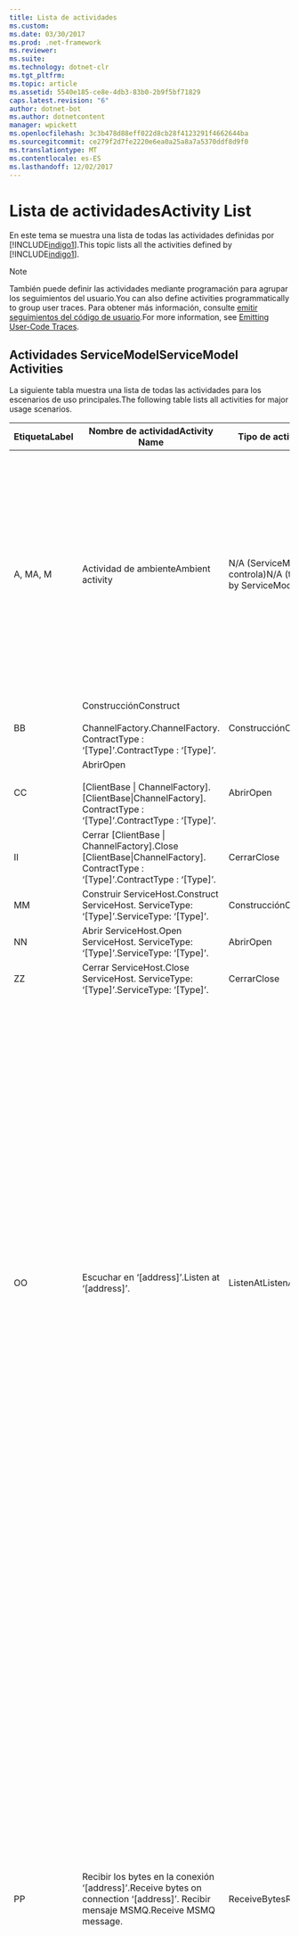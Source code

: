 ```yaml
---
title: Lista de actividades
ms.custom: 
ms.date: 03/30/2017
ms.prod: .net-framework
ms.reviewer: 
ms.suite: 
ms.technology: dotnet-clr
ms.tgt_pltfrm: 
ms.topic: article
ms.assetid: 5540e185-ce8e-4db3-83b0-2b9f5bf71829
caps.latest.revision: "6"
author: dotnet-bot
ms.author: dotnetcontent
manager: wpickett
ms.openlocfilehash: 3c3b478d88eff022d8cb28f4123291f4662644ba
ms.sourcegitcommit: ce279f2d7fe2220e6ea0a25a8a7a5370ddf8d9f0
ms.translationtype: MT
ms.contentlocale: es-ES
ms.lasthandoff: 12/02/2017
---
```

# <a name="activity-list"></a><span data-ttu-id="2b67c-102">Lista de actividades</span><span class="sxs-lookup"><span data-stu-id="2b67c-102">Activity List</span></span>
<span data-ttu-id="2b67c-103">En este tema se muestra una lista de todas las actividades definidas por [!INCLUDE[indigo1](../../../../../includes/indigo1-md.md)].</span><span class="sxs-lookup"><span data-stu-id="2b67c-103">This topic lists all the activities defined by [!INCLUDE[indigo1](../../../../../includes/indigo1-md.md)].</span></span>  
  
> [!NOTE]
>  <span data-ttu-id="2b67c-104">También puede definir las actividades mediante programación para agrupar los seguimientos del usuario.</span><span class="sxs-lookup"><span data-stu-id="2b67c-104">You can also define activities programmatically to group user traces.</span></span> <span data-ttu-id="2b67c-105">Para obtener más información, consulte [emitir seguimientos del código de usuario](../../../../../docs/framework/wcf/diagnostics/tracing/emitting-user-code-traces.md).</span><span class="sxs-lookup"><span data-stu-id="2b67c-105">For more information, see [Emitting User-Code Traces](../../../../../docs/framework/wcf/diagnostics/tracing/emitting-user-code-traces.md).</span></span>  
  
## <a name="servicemodel-activities"></a><span data-ttu-id="2b67c-106">Actividades ServiceModel</span><span class="sxs-lookup"><span data-stu-id="2b67c-106">ServiceModel Activities</span></span>  
 <span data-ttu-id="2b67c-107">La siguiente tabla muestra una lista de todas las actividades para los escenarios de uso principales.</span><span class="sxs-lookup"><span data-stu-id="2b67c-107">The following table lists all activities for major usage scenarios.</span></span>  
  
|<span data-ttu-id="2b67c-108">Etiqueta</span><span class="sxs-lookup"><span data-stu-id="2b67c-108">Label</span></span>|<span data-ttu-id="2b67c-109">Nombre de actividad</span><span class="sxs-lookup"><span data-stu-id="2b67c-109">Activity Name</span></span>|<span data-ttu-id="2b67c-110">Tipo de actividad</span><span class="sxs-lookup"><span data-stu-id="2b67c-110">Activity Type</span></span>|<span data-ttu-id="2b67c-111">Descripción</span><span class="sxs-lookup"><span data-stu-id="2b67c-111">Description</span></span>|  
|-----------|-------------------|-------------------|-----------------|  
|<span data-ttu-id="2b67c-112">A, M</span><span class="sxs-lookup"><span data-stu-id="2b67c-112">A, M</span></span>|<span data-ttu-id="2b67c-113">Actividad de ambiente</span><span class="sxs-lookup"><span data-stu-id="2b67c-113">Ambient activity</span></span>|<span data-ttu-id="2b67c-114">N/A (ServiceModel no lo controla)</span><span class="sxs-lookup"><span data-stu-id="2b67c-114">N/A (this is not controlled by ServiceModel)</span></span>|<span data-ttu-id="2b67c-115">La actividad cuyo id. se establece en TLS antes de que se realice ninguna llamada al código de ServiceModel (del lado de cliente o servidor).</span><span class="sxs-lookup"><span data-stu-id="2b67c-115">The activity whose ID is set in TLS before any calls to ServiceModel code (client side or server side).</span></span><br /><br /> <span data-ttu-id="2b67c-116">Ejemplo: una actividad donde “open” se llama en el cliente de [!INCLUDE[indigo2](../../../../../includes/indigo2-md.md)] o se llama a serviceHost.open.</span><span class="sxs-lookup"><span data-stu-id="2b67c-116">Example: An activity where  open is called on the [!INCLUDE[indigo2](../../../../../includes/indigo2-md.md)] client or serviceHost.open is called.</span></span>|  
|<span data-ttu-id="2b67c-117">B</span><span class="sxs-lookup"><span data-stu-id="2b67c-117">B</span></span>|<span data-ttu-id="2b67c-118">Construcción</span><span class="sxs-lookup"><span data-stu-id="2b67c-118">Construct</span></span><br /><br /> <span data-ttu-id="2b67c-119">ChannelFactory.</span><span class="sxs-lookup"><span data-stu-id="2b67c-119">ChannelFactory.</span></span> <span data-ttu-id="2b67c-120">ContractType : ‘[Type]’.</span><span class="sxs-lookup"><span data-stu-id="2b67c-120">ContractType : ‘[Type]’.</span></span>|<span data-ttu-id="2b67c-121">Construcción</span><span class="sxs-lookup"><span data-stu-id="2b67c-121">Construct</span></span>||  
|<span data-ttu-id="2b67c-122">C</span><span class="sxs-lookup"><span data-stu-id="2b67c-122">C</span></span>|<span data-ttu-id="2b67c-123">Abrir</span><span class="sxs-lookup"><span data-stu-id="2b67c-123">Open</span></span><br /><br /> <span data-ttu-id="2b67c-124">[ClientBase &#124; ChannelFactory].</span><span class="sxs-lookup"><span data-stu-id="2b67c-124">[ClientBase&#124;ChannelFactory].</span></span> <span data-ttu-id="2b67c-125">ContractType : ‘[Type]’.</span><span class="sxs-lookup"><span data-stu-id="2b67c-125">ContractType : ‘[Type]’.</span></span>|<span data-ttu-id="2b67c-126">Abrir</span><span class="sxs-lookup"><span data-stu-id="2b67c-126">Open</span></span>||  
|<span data-ttu-id="2b67c-127">I</span><span class="sxs-lookup"><span data-stu-id="2b67c-127">I</span></span>|<span data-ttu-id="2b67c-128">Cerrar [ClientBase &#124; ChannelFactory].</span><span class="sxs-lookup"><span data-stu-id="2b67c-128">Close [ClientBase&#124;ChannelFactory].</span></span> <span data-ttu-id="2b67c-129">ContractType : ‘[Type]’.</span><span class="sxs-lookup"><span data-stu-id="2b67c-129">ContractType : ‘[Type]’.</span></span>|<span data-ttu-id="2b67c-130">Cerrar</span><span class="sxs-lookup"><span data-stu-id="2b67c-130">Close</span></span>||  
|<span data-ttu-id="2b67c-131">M</span><span class="sxs-lookup"><span data-stu-id="2b67c-131">M</span></span>|<span data-ttu-id="2b67c-132">Construir ServiceHost.</span><span class="sxs-lookup"><span data-stu-id="2b67c-132">Construct ServiceHost.</span></span> <span data-ttu-id="2b67c-133">ServiceType: ‘[Type]’.</span><span class="sxs-lookup"><span data-stu-id="2b67c-133">ServiceType: ‘[Type]’.</span></span>|<span data-ttu-id="2b67c-134">Construcción</span><span class="sxs-lookup"><span data-stu-id="2b67c-134">Construct</span></span>||  
|<span data-ttu-id="2b67c-135">N</span><span class="sxs-lookup"><span data-stu-id="2b67c-135">N</span></span>|<span data-ttu-id="2b67c-136">Abrir ServiceHost.</span><span class="sxs-lookup"><span data-stu-id="2b67c-136">Open ServiceHost.</span></span> <span data-ttu-id="2b67c-137">ServiceType: ‘[Type]’.</span><span class="sxs-lookup"><span data-stu-id="2b67c-137">ServiceType: ‘[Type]’.</span></span>|<span data-ttu-id="2b67c-138">Abrir</span><span class="sxs-lookup"><span data-stu-id="2b67c-138">Open</span></span>||  
|<span data-ttu-id="2b67c-139">Z</span><span class="sxs-lookup"><span data-stu-id="2b67c-139">Z</span></span>|<span data-ttu-id="2b67c-140">Cerrar ServiceHost.</span><span class="sxs-lookup"><span data-stu-id="2b67c-140">Close ServiceHost.</span></span> <span data-ttu-id="2b67c-141">ServiceType: ‘[Type]’.</span><span class="sxs-lookup"><span data-stu-id="2b67c-141">ServiceType: ‘[Type]’.</span></span>|<span data-ttu-id="2b67c-142">Cerrar</span><span class="sxs-lookup"><span data-stu-id="2b67c-142">Close</span></span>||  
|<span data-ttu-id="2b67c-143">O</span><span class="sxs-lookup"><span data-stu-id="2b67c-143">O</span></span>|<span data-ttu-id="2b67c-144">Escuchar en ‘[address]’.</span><span class="sxs-lookup"><span data-stu-id="2b67c-144">Listen at ‘[address]’.</span></span>|<span data-ttu-id="2b67c-145">ListenAt</span><span class="sxs-lookup"><span data-stu-id="2b67c-145">ListenAt</span></span>|<span data-ttu-id="2b67c-146">Esta actividad y la siguiente son específicas del transporte.</span><span class="sxs-lookup"><span data-stu-id="2b67c-146">This and the next activity are transport-specific.</span></span> <span data-ttu-id="2b67c-147">La actividad ListenAt representa el contenido que asigna a la dirección donde el agente de escucha realiza escuchas.</span><span class="sxs-lookup"><span data-stu-id="2b67c-147">The ListenAt activity represents the content that maps to the address where the channel listener listens at.</span></span> <span data-ttu-id="2b67c-148">En el caso de MSMQ, es la propia cola puesto que la cola asigna a una dirección.</span><span class="sxs-lookup"><span data-stu-id="2b67c-148">In the case of MSMQ, it is the queue itself since the queue maps to one address.</span></span> <span data-ttu-id="2b67c-149">Esta actividad realiza escuchas para las conexiones entrantes en el caso de transportes orientados a conexiones, para los mensajes de MSMQ en el caso de MSMQ.</span><span class="sxs-lookup"><span data-stu-id="2b67c-149">This activity listens for incoming connections in the case of connection-oriented transports, for MSMQ messages in the case of MSMQ.</span></span> <span data-ttu-id="2b67c-150">Esta actividad se crea durante ServiceHost.Open () y contiene las trazas relacionadas con la creación y disposición del agente de escucha, así como la transferencia de salida a todas las actividades ReceiveBytes.</span><span class="sxs-lookup"><span data-stu-id="2b67c-150">This activity is created during ServiceHost.Open(), and contains the traces related to creating and disposing the listener, as well as transferring out to all ReceiveBytes activities.</span></span>|  
|<span data-ttu-id="2b67c-151">P</span><span class="sxs-lookup"><span data-stu-id="2b67c-151">P</span></span>|<span data-ttu-id="2b67c-152">Recibir los bytes en la conexión ‘[address]’.</span><span class="sxs-lookup"><span data-stu-id="2b67c-152">Receive bytes on connection ‘[address]’.</span></span> <span data-ttu-id="2b67c-153">Recibir mensaje MSMQ.</span><span class="sxs-lookup"><span data-stu-id="2b67c-153">Receive MSMQ message.</span></span>|<span data-ttu-id="2b67c-154">ReceiveBytes</span><span class="sxs-lookup"><span data-stu-id="2b67c-154">ReceiveBytes</span></span>|<span data-ttu-id="2b67c-155">En esta actividad, se procesan los datos que obtendrá eventualmente un mensaje de [!INCLUDE[indigo2](../../../../../includes/indigo2-md.md)].</span><span class="sxs-lookup"><span data-stu-id="2b67c-155">In this activity, data that will eventually get a [!INCLUDE[indigo2](../../../../../includes/indigo2-md.md)] message is processed.</span></span> <span data-ttu-id="2b67c-156">Los bytes de entrada se esperan en el caso de http o transporte orientado a conexiones.</span><span class="sxs-lookup"><span data-stu-id="2b67c-156">Incoming bytes are waited in the case of connection-oriented transport or http.</span></span> <span data-ttu-id="2b67c-157">Para TCP/canalización con nombre, la duración de esta actividad es igual a la vida la conexión, puesto que se crea al mismo tiempo que la conexión.</span><span class="sxs-lookup"><span data-stu-id="2b67c-157">For TCP/named-pipe, the lifetime of this activity is the lifetime of the connection, as it is created when the connection is created.</span></span> <span data-ttu-id="2b67c-158">Para http, es de la duración de una solicitud de mensaje y se crea cuando se envía el mensaje.</span><span class="sxs-lookup"><span data-stu-id="2b67c-158">For http, it is of the lifetime of a message request and is created when the message is sent.</span></span> <span data-ttu-id="2b67c-159">Esta actividad contiene las trazas relacionadas con la creación y disposición de la conexión si fuese pertinente, así como las transferencias hacia fuera a todas las actividades de procesamiento de mensajes (objetos).</span><span class="sxs-lookup"><span data-stu-id="2b67c-159">This activity contains the traces related to creating and disposing the connection if applicable, as well as transfers out to all message (object) processing activities.</span></span><br /><br /> <span data-ttu-id="2b67c-160">En el caso de MSMQ, es la actividad donde se recupera el mensaje MSMQ.</span><span class="sxs-lookup"><span data-stu-id="2b67c-160">In the case of MSMQ, it is the activity where the MSMQ message is retrieved.</span></span>|  
|<span data-ttu-id="2b67c-161">Q</span><span class="sxs-lookup"><span data-stu-id="2b67c-161">Q</span></span>|<span data-ttu-id="2b67c-162">Procese el mensaje [number].</span><span class="sxs-lookup"><span data-stu-id="2b67c-162">Process message [number].</span></span> <span data-ttu-id="2b67c-163">(Tenga en cuenta que [number] es un valor que aumenta de manera monótona que comienza en 1.)</span><span class="sxs-lookup"><span data-stu-id="2b67c-163">(Note, [number] is a monotonically increasing value which starts at 1.)</span></span>|<span data-ttu-id="2b67c-164">ProcessMessage</span><span class="sxs-lookup"><span data-stu-id="2b67c-164">ProcessMessage</span></span>|<span data-ttu-id="2b67c-165">Procese un mensaje entrante.</span><span class="sxs-lookup"><span data-stu-id="2b67c-165">Process an incoming message.</span></span> <span data-ttu-id="2b67c-166">Esta actividad se inicia cuando todos los datos (bytes, mensaje MSMQ) se reciben para formar un objeto de mensaje de [!INCLUDE[indigo2](../../../../../includes/indigo2-md.md)].</span><span class="sxs-lookup"><span data-stu-id="2b67c-166">This activity starts when all the data (bytes, MSMQ message) are received to form a [!INCLUDE[indigo2](../../../../../includes/indigo2-md.md)] message object.</span></span> <span data-ttu-id="2b67c-167">Los seguimientos dentro de esta actividad tratan con el procesamiento de encabezados.</span><span class="sxs-lookup"><span data-stu-id="2b67c-167">Traces within this activity deal with header processing.</span></span><br /><br /> <span data-ttu-id="2b67c-168">Una vez formado un mensaje que se puede enviar, se cambia a la actividad ServiceHost ProcessAction después de buscar el identificador de actividad correspondiente.</span><span class="sxs-lookup"><span data-stu-id="2b67c-168">Once a message that can be dispatched is formed, the ServiceHost ProcessAction activity is switched to after looking up the corresponding Activity ID.</span></span>|  
|<span data-ttu-id="2b67c-169">D, S</span><span class="sxs-lookup"><span data-stu-id="2b67c-169">D, S</span></span>|<span data-ttu-id="2b67c-170">Procese la acción ‘[action]’.</span><span class="sxs-lookup"><span data-stu-id="2b67c-170">Process action ‘[action]’.</span></span>|<span data-ttu-id="2b67c-171">ProcessAction</span><span class="sxs-lookup"><span data-stu-id="2b67c-171">ProcessAction</span></span>|<span data-ttu-id="2b67c-172">Procese el mensaje a través de la pila Transporte/Seguridad/RM para enviar el mensaje al código de usuario en la recepción y en el orden inverso en el envío.</span><span class="sxs-lookup"><span data-stu-id="2b67c-172">Process the message through the Transport/Security/RM stack for dispatching the message to user code on receive, and in the reverse order on send.</span></span><br /><br /> <span data-ttu-id="2b67c-173">En el servidor, esta actividad utiliza el Id. de actividad propagado si se envía en el encabezado del mensaje mediante "Propagación de actividad"; en caso contrario, se crea un nuevo GUID.</span><span class="sxs-lookup"><span data-stu-id="2b67c-173">On the server, this activity uses the propagated Activity ID if it is sent in the message header via "Activity Propagation"; otherwise, a new GUID is created.</span></span><br /><br /> <span data-ttu-id="2b67c-174">El mensaje de respuesta para contratos de solicitud/respuesta también se procesa en esa actividad.</span><span class="sxs-lookup"><span data-stu-id="2b67c-174">The response message for request/reply contracts is also processed in that activity.</span></span>|  
|<span data-ttu-id="2b67c-175">T</span><span class="sxs-lookup"><span data-stu-id="2b67c-175">T</span></span>|<span data-ttu-id="2b67c-176">Ejecute ‘[IContract.Operation]’.</span><span class="sxs-lookup"><span data-stu-id="2b67c-176">Execute ‘[IContract.Operation]’.</span></span>|<span data-ttu-id="2b67c-177">ExecuteUserCode</span><span class="sxs-lookup"><span data-stu-id="2b67c-177">ExecuteUserCode</span></span>|<span data-ttu-id="2b67c-178">Ejecute el código de usuario tras el envío en el lado de servicio.</span><span class="sxs-lookup"><span data-stu-id="2b67c-178">Execute user code after dispatch on the service side.</span></span> <span data-ttu-id="2b67c-179">Esta actividad proporciona un límite para delinear el código de ServiceHost del código proporcionado por el usuario.</span><span class="sxs-lookup"><span data-stu-id="2b67c-179">This activity provides a boundary to delineate ServiceHost code from user-provided code.</span></span>|  
  
## <a name="security-activities"></a><span data-ttu-id="2b67c-180">Actividades de seguridad</span><span class="sxs-lookup"><span data-stu-id="2b67c-180">Security Activities</span></span>  
 <span data-ttu-id="2b67c-181">La tabla siguiente muestra todas las actividades relacionadas con la seguridad.</span><span class="sxs-lookup"><span data-stu-id="2b67c-181">The following table lists all activities related to Security.</span></span>  
  
|<span data-ttu-id="2b67c-182">Nombre de actividad</span><span class="sxs-lookup"><span data-stu-id="2b67c-182">Activity Name</span></span>|<span data-ttu-id="2b67c-183">Tipo de actividad</span><span class="sxs-lookup"><span data-stu-id="2b67c-183">Activity Type</span></span>|<span data-ttu-id="2b67c-184">Descripción</span><span class="sxs-lookup"><span data-stu-id="2b67c-184">Description</span></span>|  
|-------------------|-------------------|-----------------|  
|<span data-ttu-id="2b67c-185">Configure la sesión segura</span><span class="sxs-lookup"><span data-stu-id="2b67c-185">Setup secure session</span></span>|<span data-ttu-id="2b67c-186">SetupSecurity</span><span class="sxs-lookup"><span data-stu-id="2b67c-186">SetupSecurity</span></span>|<span data-ttu-id="2b67c-187">Existe solo en el lado de cliente.</span><span class="sxs-lookup"><span data-stu-id="2b67c-187">Exists on the client side only.</span></span> <span data-ttu-id="2b67c-188">Contiene todos los intercambios de RST*/SCT para la autenticación y configuración del contexto de seguridad.</span><span class="sxs-lookup"><span data-stu-id="2b67c-188">Contains all RST*/SCT exchanges for authentication and setting the security context.</span></span> <span data-ttu-id="2b67c-189">Si `propagateActivity` = `true`, esta actividad se combina con la correspondiente proceso acción RST del servicio\*actividades /SCT.</span><span class="sxs-lookup"><span data-stu-id="2b67c-189">If `propagateActivity`=`true`, this activity is merged with the service’s corresponding Process Action RST\*/SCT activities.</span></span>|  
|<span data-ttu-id="2b67c-190">Cerrar sesión segura</span><span class="sxs-lookup"><span data-stu-id="2b67c-190">Close secure session</span></span>|<span data-ttu-id="2b67c-191">SetupSecurity</span><span class="sxs-lookup"><span data-stu-id="2b67c-191">SetupSecurity</span></span>|<span data-ttu-id="2b67c-192">Existe en el lado de cliente.</span><span class="sxs-lookup"><span data-stu-id="2b67c-192">Exists on the client side.</span></span> <span data-ttu-id="2b67c-193">Contiene el intercambio de mensajes de cancelación para cerrar la sesión segura.</span><span class="sxs-lookup"><span data-stu-id="2b67c-193">Contains the Cancel message exchange for closing the secure session.</span></span> <span data-ttu-id="2b67c-194">Si `propagateActivity` = `true`, esta actividad se combina con la acción de proceso "Cancelar" del servicio.</span><span class="sxs-lookup"><span data-stu-id="2b67c-194">If `propagateActivity`=`true`, this activity is merged with the Process Action "Cancel" from the service.</span></span>|  
  
 <span data-ttu-id="2b67c-195">En la tabla siguiente se muestra una lista de todas las actividades relacionadas con COM+.</span><span class="sxs-lookup"><span data-stu-id="2b67c-195">The following table lists all activities related to COM+.</span></span>  
  
|<span data-ttu-id="2b67c-196">Nombre de actividad</span><span class="sxs-lookup"><span data-stu-id="2b67c-196">Activity Name</span></span>|<span data-ttu-id="2b67c-197">Tipo de actividad</span><span class="sxs-lookup"><span data-stu-id="2b67c-197">Activity Type</span></span>|<span data-ttu-id="2b67c-198">Descripción</span><span class="sxs-lookup"><span data-stu-id="2b67c-198">Description</span></span>|  
|-------------------|-------------------|-----------------|  
|<span data-ttu-id="2b67c-199">Cree una instancia COM+.</span><span class="sxs-lookup"><span data-stu-id="2b67c-199">Create COM+ instance</span></span>|<span data-ttu-id="2b67c-200">TransferToCOMPlus</span><span class="sxs-lookup"><span data-stu-id="2b67c-200">TransferToCOMPlus</span></span>|<span data-ttu-id="2b67c-201">1 instancia de actividad para cada llamada de COM+ desde el código de [!INCLUDE[indigo2](../../../../../includes/indigo2-md.md)]</span><span class="sxs-lookup"><span data-stu-id="2b67c-201">1 activity instance for each COM+ call from [!INCLUDE[indigo2](../../../../../includes/indigo2-md.md)] code</span></span>|  
|<span data-ttu-id="2b67c-202">Ejecutar COM + \<operación ></span><span class="sxs-lookup"><span data-stu-id="2b67c-202">Execute COM+ \<operation></span></span>|<span data-ttu-id="2b67c-203">TransferToCOMPlus</span><span class="sxs-lookup"><span data-stu-id="2b67c-203">TransferToCOMPlus</span></span>|<span data-ttu-id="2b67c-204">1 instancia de actividad para cada llamada de COM+ desde el código de [!INCLUDE[indigo2](../../../../../includes/indigo2-md.md)]</span><span class="sxs-lookup"><span data-stu-id="2b67c-204">1 activity instance for each COM+ call from [!INCLUDE[indigo2](../../../../../includes/indigo2-md.md)] code</span></span>|  
  
## <a name="wmi-activities"></a><span data-ttu-id="2b67c-205">Actividades WMI</span><span class="sxs-lookup"><span data-stu-id="2b67c-205">WMI Activities</span></span>  
 <span data-ttu-id="2b67c-206">La tabla siguiente muestra una lista de todas las actividades relacionadas con WMI.</span><span class="sxs-lookup"><span data-stu-id="2b67c-206">The following table lists all activities related to WMI.</span></span>  
  
|<span data-ttu-id="2b67c-207">Nombre de actividad</span><span class="sxs-lookup"><span data-stu-id="2b67c-207">Activity Name</span></span>|<span data-ttu-id="2b67c-208">Tipo de actividad</span><span class="sxs-lookup"><span data-stu-id="2b67c-208">Activity Type</span></span>|<span data-ttu-id="2b67c-209">Descripción</span><span class="sxs-lookup"><span data-stu-id="2b67c-209">Description</span></span>|  
|-------------------|-------------------|-----------------|  
|<span data-ttu-id="2b67c-210">Obtención de WMI</span><span class="sxs-lookup"><span data-stu-id="2b67c-210">WMI get</span></span>|<span data-ttu-id="2b67c-211">WMIGetObject</span><span class="sxs-lookup"><span data-stu-id="2b67c-211">WMIGetObject</span></span>|<span data-ttu-id="2b67c-212">El usuario está recuperando datos desde WMI.</span><span class="sxs-lookup"><span data-stu-id="2b67c-212">User is retrieving data from WMI.</span></span>|  
|<span data-ttu-id="2b67c-213">Colocación en WMI</span><span class="sxs-lookup"><span data-stu-id="2b67c-213">WMI put</span></span>|<span data-ttu-id="2b67c-214">WmiPutInstance</span><span class="sxs-lookup"><span data-stu-id="2b67c-214">WmiPutInstance</span></span>|<span data-ttu-id="2b67c-215">El usuario está actualizando los datos mediante WMI.</span><span class="sxs-lookup"><span data-stu-id="2b67c-215">User is updating data with WMI.</span></span>|
